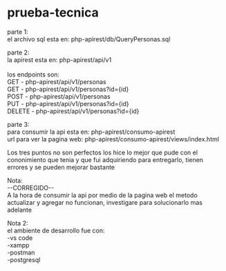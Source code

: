 # prueba-tecnica

parte 1: <br/>
el archivo sql esta en: php-apirest/db/QueryPersonas.sql

parte 2: <br/>
la apirest esta en: php-apirest/api/v1 <br/> <br/>
los endpoints son:  <br/>
GET    - php-apirest/api/v1/personas <br/>
GET    - php-apirest/api/v1/personas?id={id} <br/>
POST   - php-apirest/api/v1/personas <br/>
PUT    - php-apirest/api/v1/personas?id={id} <br/>
DELETE - php-apirest/api/v1/personas?id={id} <br/>

parte 3: <br/>
para consumir la api esta en: php-apirest/consumo-apirest  <br/>
url para ver la pagina web:  php-apirest/consumo-apirest/views/index.html

Los tres puntos no son perfectos los hice lo mejor que pude con el cononimiento que tenia y que fui adquiriendo para entregarlo, tienen errores y se pueden mejorar bastante

Nota: <br/>
--CORREGIDO-- <br/>
A la hora de consumir la api por medio de la pagina web el metodo actualizar y agregar no funcionan, investigare para solucionarlo mas adelante 

Nota 2: <br/>
el ambiente de desarrollo fue con: <br/>
-vs code <br/>
-xampp <br/>
-postman <br/>
-postgresql

